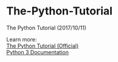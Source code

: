 # The-Python-Tutorial
The Python Tutorial (2017/10/11)<br>
<p>
Learn more:<br>
<a href=https://docs.python.org/3/tutorial/>The Python Tutorial (Official)</a><br>
<a href=https://docs.python.org/3/>Python 3 Documentation</a><br>
<p>